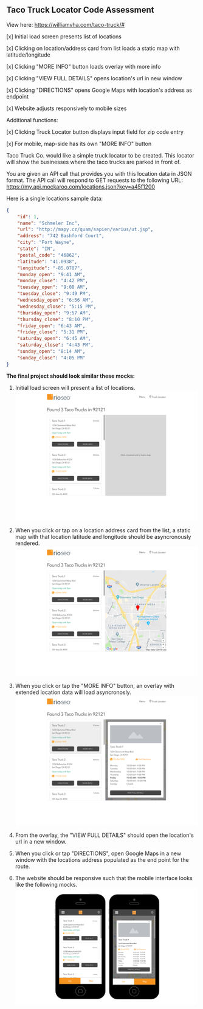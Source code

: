 ## Taco Truck Locator Code Assessment

View here: https://williamvha.com/taco-truck/#

[x] Initial load screen presents list of locations

[x] Clicking on location/address card from list loads a static map with latitude/longitude

[x] Clicking "MORE INFO" button loads overlay with more info

[x] Clicking "VIEW FULL DETAILS" opens location's url in new window

[x] Clicking "DIRECTIONS" opens Google Maps with location's address as endpoint

[x] Website adjusts responsively to mobile sizes

Additional functions:

[x] Clicking Truck Locator button displays input field for zip code entry

[x] For mobile, map-side has its own "MORE INFO" button





Taco Truck Co. would like a simple truck locator to be created. This locator will show the businesses where the taco trucks are parked in front of.

You are given an API call that provides you with this location data in JSON format. The API call will respond to GET requests to the following URL: https://my.api.mockaroo.com/locations.json?key=a45f1200

Here is a single locations sample data:
```json
{
    "id": 1,
    "name": "Schmeler Inc",
    "url": "http://mapy.cz/quam/sapien/varius/ut.jsp",
    "address": "742 Bashford Court",
    "city": "Fort Wayne",
    "state": "IN",
    "postal_code": "46862",
    "latitude": "41.0938",
    "longitude": "-85.0707",
    "monday_open": "9:41 AM",
    "monday_close": "4:42 PM",
    "tuesday_open": "9:08 AM",
    "tuesday_close": "9:49 PM",
    "wednesday_open": "6:56 AM",
    "wednesday_close": "5:15 PM",
    "thursday_open": "9:57 AM",
    "thursday_close": "8:10 PM",
    "friday_open": "6:43 AM",
    "friday_close": "5:31 PM",
    "saturday_open": "6:45 AM",
    "saturday_close": "4:43 PM",
    "sunday_open": "8:14 AM",
    "sunday_close": "4:05 PM"
}
```

__The final project should look similar these mocks:__
1. Initial load screen will present a list of locations.
![alt text](mocks/desktop-1.png "Desktop Mocks")

2. When you click or tap on a location address card from the list, a static map with that location latitude and longitude should be asyncronously rendered.
![alt text](mocks/desktop-2.png "Desktop Mocks")

3. When you click or tap the "MORE INFO" button, an overlay with extended location data will load asyncronosly.
![alt text](mocks/desktop-3.png "Desktop Mocks")

4. From the overlay, the "VIEW FULL DETAILS" should open the location's url in a new window.

5. When you click or tap "DIRECTIONS", open Google Maps in a new window with the locations address populated as the end point for the route.

6. The website should be responsive such that the mobile interface looks like the following mocks.
![alt text](mocks/mobile.png "Mobile Mocks")
